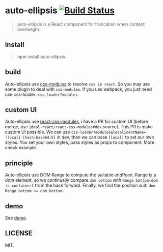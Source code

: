 # auto-ellipsis [![Build Status](https://travis-ci.org/ideal-react/auto-ellipsis.svg)](https://travis-ci.org/ideal-react/auto-ellipsis)

> auto-ellipsis is a React component for truncation when content overlength.

## install

> npm install auto-ellipsis

## build

Auto-ellipsis use [css-modules][1] to resolve `css in react`. So you may use some plugin to deal with `css-modules`. If you use webpack, you just need use css-loader: `css-loader?modules`.

## custom UI

Auto-ellipsis use [react-css-modules][2], i have a PR for custom UI (before merge, use `ideal-react/react-css-modules#dev` source). This PR is make custom UI possible. We can use `css-loader?modules&localIdentName=[local]-[hash:base64:5]` in dev, then we can base `[local]` to set our own styles.
You set your own styles, pass styles as props to component. More check example.

## principle

Auto-ellipsis use DOM Range to compute the suitable endPoint. Range is a dom element, so we continually compare `dom bottom` with `Range bottom(dom is container)` from the back forward. Finally, we find the position suit: `dom Range bottom <= dom bottom`.

## demo

See [demo][3].

## LICENSE

MIT.


[1]: https://github.com/css-modules/css-modules
[2]: https://github.com/gajus/react-css-modules
[3]: http://ideal-react.github.io


